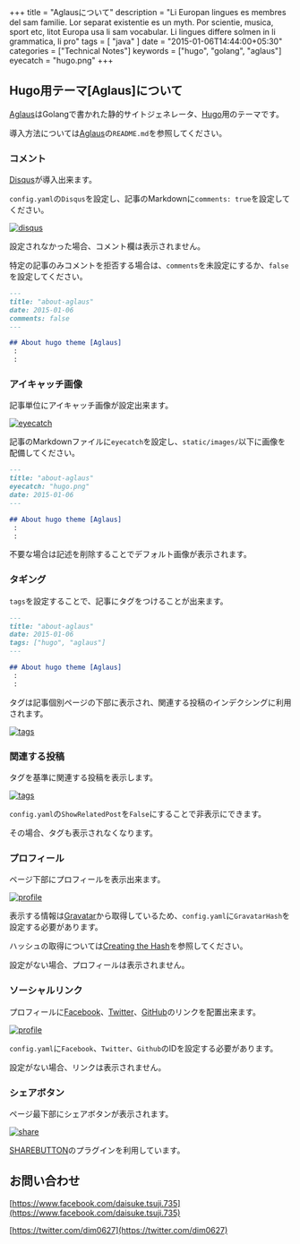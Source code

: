 +++
title = "Aglausについて"
description = "Li Europan lingues es membres del sam familie. Lor separat existentie es un myth. Por scientie, musica, sport etc, litot Europa usa li sam vocabular. Li lingues differe solmen in li grammatica, li pro"
tags = [ "java" ]
date = "2015-01-06T14:44:00+05:30"
categories = ["Technical Notes"]
keywords = ["hugo", "golang", "aglaus"]
eyecatch = "hugo.png"
+++
## Hugo用テーマ[Aglaus]について

[Aglaus](https://github.com/dim0627/hugo_theme_aglaus)はGolangで書かれた静的サイトジェネレータ、[Hugo](http://gohugo.io)用のテーマです。

導入方法については[Aglaus](https://github.com/dim0627/hugo_theme_aglaus)の`README.md`を参照してください。

### コメント

[Disqus](https://disqus.com/)が導入出来ます。

`config.yaml`の`Disqus`を設定し、記事のMarkdownに`comments: true`を設定してください。

[<img src="/hugo_theme_aglaus/images/desc_disqus.png" class="image" alt="disqus">](/hugo_theme_aglaus/images/desc_disqus.png)

設定されなかった場合、コメント欄は表示されません。

特定の記事のみコメントを拒否する場合は、`comments`を未設定にするか、`false`を設定してください。

``` markdown
---
title: "about-aglaus"
date: 2015-01-06
comments: false
---

## About hugo theme [Aglaus]
 :
 :
```

### アイキャッチ画像

記事単位にアイキャッチ画像が設定出来ます。

[<img src="/hugo_theme_aglaus/images/desc_eyecatch.png" class="image" alt="eyecatch">](/hugo_theme_aglaus/images/desc_eyecatch.png)

記事のMarkdownファイルに`eyecatch`を設定し、`static/images/`以下に画像を配備してください。

``` markdown
---
title: "about-aglaus"
eyecatch: "hugo.png"
date: 2015-01-06
---

## About hugo theme [Aglaus]
 :
 :
```

不要な場合は記述を削除することでデフォルト画像が表示されます。

### タギング

`tags`を設定することで、記事にタグをつけることが出来ます。

``` markdown
---
title: "about-aglaus"
date: 2015-01-06
tags: ["hugo", "aglaus"]
---

## About hugo theme [Aglaus]
 :
 :
```

タグは記事個別ページの下部に表示され、関連する投稿のインデクシングに利用されます。

[<img src="/hugo_theme_aglaus/images/desc_tags.png" class="image" alt="tags">](/hugo_theme_aglaus/images/desc_tags.png)

### 関連する投稿

タグを基準に関連する投稿を表示します。

[<img src="/hugo_theme_aglaus/images/desc_tags.png" class="image" alt="tags">](/hugo_theme_aglaus/images/desc_tags.png)

`config.yaml`の`ShowRelatedPost`を`False`にすることで非表示にできます。

その場合、タグも表示されなくなります。

### プロフィール

ページ下部にプロフィールを表示出来ます。

[<img src="/hugo_theme_aglaus/images/desc_profile.png" class="image" alt="profile">](/hugo_theme_aglaus/images/desc_profile.png)

表示する情報は[Gravatar](https://gravatar.com/)から取得しているため、`config.yaml`に`GravatarHash`を設定する必要があります。

ハッシュの取得については[Creating the Hash](https://ja.gravatar.com/site/implement/hash/)を参照してください。

設定がない場合、プロフィールは表示されません。

### ソーシャルリンク

プロフィールに[Facebook](https://www.facebook.com/)、[Twitter](https://twitter.com/)、[GitHub](https://github.com/)のリンクを配置出来ます。

[<img src="/hugo_theme_aglaus/images/desc_profile.png" class="image" alt="profile">](/hugo_theme_aglaus/images/desc_profile.png)

`config.yaml`に`Facebook`、`Twitter`、`Github`のIDを設定する必要があります。

設定がない場合、リンクは表示されません。

### シェアボタン

ページ最下部にシェアボタンが表示されます。

[<img src="/hugo_theme_aglaus/images/desc_share.png" class="image" alt="share">](/hugo_theme_aglaus/images/desc_share.png)

[SHAREBUTTON](http://sharebutton.net/)のプラグインを利用しています。

## お問い合わせ

[https://www.facebook.com/daisuke.tsuji.735](https://www.facebook.com/daisuke.tsuji.735)

[https://twitter.com/dim0627](https://twitter.com/dim0627)

